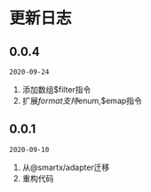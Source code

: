 # 更新日志

## 0.0.4

`2020-09-24`

1. 添加数组$filter指令
2. 扩展$format支持$enum,$emap指令

## 0.0.1 

`2020-09-10`

1. 从@smartx/adapter迁移
1. 重构代码